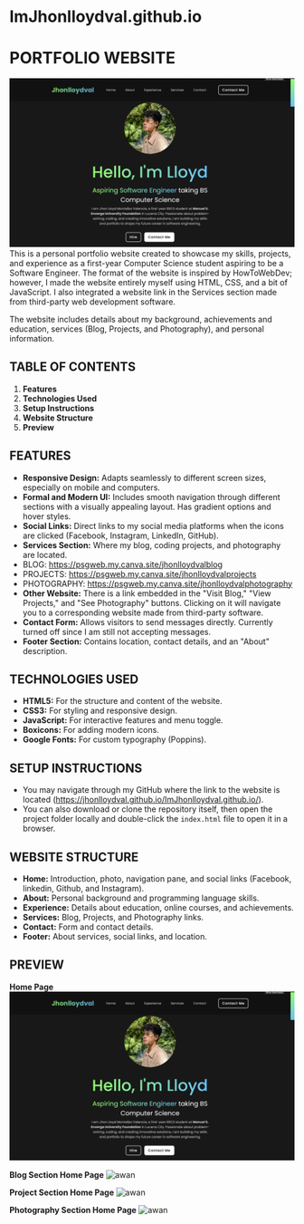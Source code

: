 # ImJhonlloydval.github.io

# PORTFOLIO WEBSITE  
![awan](Portfolio_homep.png)
This is a personal portfolio website created to showcase my skills, projects, and experience as a first-year Computer Science student aspiring to be a Software Engineer. The format of the website is inspired by HowToWebDev; however, I made the website entirely myself using HTML, CSS, and a bit of JavaScript. I also integrated a website link in the Services section made from third-party web development software.  

The website includes details about my background, achievements and education, services (Blog, Projects, and Photography), and personal information.  

## TABLE OF CONTENTS  
1. **Features**  
2. **Technologies Used**  
3. **Setup Instructions**  
4. **Website Structure**  
5. **Preview**  

## FEATURES  
- **Responsive Design:** Adapts seamlessly to different screen sizes, especially on mobile and computers.  
- **Formal and Modern UI:** Includes smooth navigation through different sections with a visually appealing layout. Has gradient options and hover styles.  
- **Social Links:** Direct links to my social media platforms when the icons are clicked (Facebook, Instagram, LinkedIn, GitHub).  
- **Services Section:** Where my blog, coding projects, and photography are located.  
- BLOG: https://psgweb.my.canva.site/jhonlloydvalblog
- PROJECTS: https://psgweb.my.canva.site/jhonlloydvalprojects
- PHOTOGRAPHY: https://psgweb.my.canva.site/jhonlloydvalphotography
- **Other Website:** There is a link embedded in the "Visit Blog," "View Projects," and "See Photography" buttons. Clicking on it will navigate you to a corresponding website made from third-party software.  
- **Contact Form:** Allows visitors to send messages directly. Currently turned off since I am still not accepting messages.  
- **Footer Section:** Contains location, contact details, and an "About" description.  

## TECHNOLOGIES USED  
- **HTML5:** For the structure and content of the website.  
- **CSS3:** For styling and responsive design.  
- **JavaScript:** For interactive features and menu toggle.  
- **Boxicons:** For adding modern icons.  
- **Google Fonts:** For custom typography (Poppins).  

## SETUP INSTRUCTIONS  
- You may navigate through my GitHub where the link to the website is located (https://jhonlloydval.github.io/ImJhonlloydval.github.io/).  
- You can also download or clone the repository itself, then open the project folder locally and double-click the `index.html` file to open it in a browser.  

## WEBSITE STRUCTURE  
- **Home:** Introduction, photo, navigation pane, and social links (Facebook, linkedin, Github, and Instagram).  
- **About:** Personal background and programming language skills.  
- **Experience:** Details about education, online courses, and achievements.  
- **Services:** Blog, Projects, and Photography links.  
- **Contact:** Form and contact details.  
- **Footer:** About services, social links, and location.  

## PREVIEW
**Home Page**
![awan](Portfolio_homep.png)

**Blog Section Home Page**
![awan](Portfolio_blog.png)

**Project Section Home Page**
![awan](Portfolio_projects.png)

**Photography Section Home Page**
![awan](Portfolio_photography.png)



